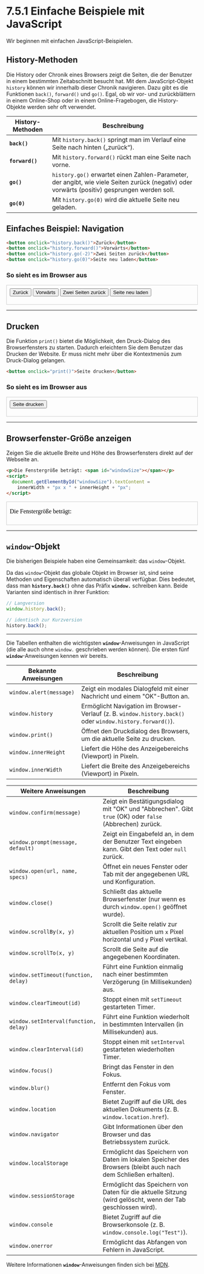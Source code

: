 # 7.5.1 Einfache Beispiele mit JavaScript

Wir beginnen mit einfachen JavaScript-Beispielen.

## History-Methoden

Die History oder Chronik eines Browsers zeigt die Seiten, die der Benutzer in einem bestimmten Zeitabschnitt besucht hat. Mit dem JavaScript-Objekt `history` können wir innerhalb dieser Chronik navigieren. Dazu gibt es die Funktionen `back()`, `forward()` und `go()`. Egal, ob wir vor- und zurückblättern in einem Online-Shop oder in einem Online-Fragebogen, die History-Objekte werden sehr oft verwendet.

| **History-Methoden**  | **Beschreibung**                                                                                 |
|------------------------|-------------------------------------------------------------------------------------------------|
| **`back()`**           | Mit `history.back()` springt man im Verlauf eine Seite nach hinten („zurück“).                 |
| **`forward()`**        | Mit `history.forward()` rückt man eine Seite nach vorne.                                      |
| **`go()`**             | `history.go()` erwartet einen Zahlen-Parameter, der angibt, wie viele Seiten zurück (negativ) oder vorwärts (positiv) gesprungen werden soll. |
| **`go(0)`**            | Mit `history.go(0)` wird die aktuelle Seite neu geladen.                                       |

## Einfaches Beispiel: Navigation

```html linenums="1"
<button onclick="history.back()">Zurück</button>
<button onclick="history.forward()">Vorwärts</button>
<button onclick="history.go(-2)">Zwei Seiten zurück</button>
<button onclick="history.go(0)">Seite neu laden</button>
```

### So sieht es im Browser aus

<iframe id="history-example" 
        style="width: 100%; height: 50px; border: 1px solid #ccc;" 
        srcdoc="
<!DOCTYPE html>
<html lang='de'>
<head>
  <meta charset='UTF-8'>
  <title>History Methoden</title>
</head>
<body>
  <button onclick='history.back()'>Zurück</button>
  <button onclick='history.forward()'>Vorwärts</button>
  <button onclick='history.go(-2)'>Zwei Seiten zurück</button>
  <button onclick='history.go(0)'>Seite neu laden</button>
</body>
</html>
">
</iframe>


---

## Drucken

Die Funktion `print()` bietet die Möglichkeit, den Druck-Dialog des Browserfensters zu starten. Dadurch erleichtern Sie dem Benutzer das Drucken der Website. Er muss nicht mehr über die Kontextmenüs zum Druck-Dialog gelangen.

```html linenums="1"
<button onclick="print()">Seite drucken</button>
```

### So sieht es im Browser aus

<iframe id="print-example" 
        style="width: 100%; height: 50px; border: 1px solid #ccc;" 
        srcdoc="
<!DOCTYPE html>
<html lang='de'>
<head>
  <meta charset='UTF-8'>
  <title>Druckfunktion</title>
</head>
<body>
  <button onclick='print()'>Seite drucken</button>
</body>
</html>
">
</iframe>


---


## Browserfenster-Größe anzeigen
Zeigen Sie die aktuelle Breite und Höhe des Browserfensters direkt auf der Webseite an.

```html linenums="1"
<p>Die Fenstergröße beträgt: <span id="windowSize"></span></p>
<script>
  document.getElementById("windowSize").textContent = 
    innerWidth + "px x " + innerHeight + "px";
</script>
```

<iframe id="window-size-example" 
        style="width: 100%; height: 60px; border: 1px solid #ccc;" 
        srcdoc="
<!DOCTYPE html>
<html lang='de'>
<head>
  <meta charset='UTF-8'>
  <title>Fenstergröße</title>
</head>
<body>
  <p>Die Fenstergröße beträgt: <span id='windowSize'></span></p>
  <script>
    document.getElementById('windowSize').textContent = 
      innerWidth + 'px x ' + innerHeight + 'px';
  </script>
</body>
</html>
">
</iframe>

---

## `window`-Objekt
Die bisherigen Beispiele haben eine Gemeinsamkeit: das `window`-Objekt.

Da das `window`-Objekt das globale Objekt im Browser ist, sind seine Methoden und Eigenschaften automatisch überall verfügbar. Dies bedeutet, dass man **`history.back()`** ohne das Präfix **`window.`** schreiben kann. Beide Varianten sind identisch in ihrer Funktion:

```javascript
// Langversion
window.history.back();

// identisch zur Kurzversion
history.back();
```

---


Die Tabellen enthalten die wichtigsten **`window`**-Anweisungen in JavaScript (die alle auch ohne `window.` geschrieben werden können). Die ersten fünf **`window`**-Anweisungen kennen wir bereits.

| **Bekannte Anweisungen**            | **Beschreibung**                                                                                     |
|---------------------------|-----------------------------------------------------------------------------------------------------|
| `window.alert(message)`   | Zeigt ein modales Dialogfeld mit einer Nachricht und einem "OK"-Button an.                          |
| `window.history`          | Ermöglicht Navigation im Browser-Verlauf (z. B. `window.history.back()` oder `window.history.forward()`). |
| `window.print()`          | Öffnet den Druckdialog des Browsers, um die aktuelle Seite zu drucken.                              |
| `window.innerHeight`      | Liefert die Höhe des Anzeigebereichs (Viewport) in Pixeln.                                         |
| `window.innerWidth`       | Liefert die Breite des Anzeigebereichs (Viewport) in Pixeln.                                       |


| **Weitere Anweisungen**            | **Beschreibung**                                                                                     |
|---------------------------|-----------------------------------------------------------------------------------------------------|
| `window.confirm(message)` | Zeigt ein Bestätigungsdialog mit "OK" und "Abbrechen". Gibt `true` (OK) oder `false` (Abbrechen) zurück. |
| `window.prompt(message, default)` | Zeigt ein Eingabefeld an, in dem der Benutzer Text eingeben kann. Gibt den Text oder `null` zurück. |
| `window.open(url, name, specs)` | Öffnet ein neues Fenster oder Tab mit der angegebenen URL und Konfiguration.                   |
| `window.close()`          | Schließt das aktuelle Browserfenster (nur wenn es durch `window.open()` geöffnet wurde).            |
| `window.scrollBy(x, y)`   | Scrollt die Seite relativ zur aktuellen Position um `x` Pixel horizontal und `y` Pixel vertikal.    |
| `window.scrollTo(x, y)`   | Scrollt die Seite auf die angegebenen Koordinaten.                                                  |
| `window.setTimeout(function, delay)` | Führt eine Funktion einmalig nach einer bestimmten Verzögerung (in Millisekunden) aus.    |
| `window.clearTimeout(id)` | Stoppt einen mit `setTimeout` gestarteten Timer.                                                    |
| `window.setInterval(function, delay)` | Führt eine Funktion wiederholt in bestimmten Intervallen (in Millisekunden) aus.        |
| `window.clearInterval(id)` | Stoppt einen mit `setInterval` gestarteten wiederholten Timer.                                     |
| `window.focus()`          | Bringt das Fenster in den Fokus.                                                                   |
| `window.blur()`           | Entfernt den Fokus vom Fenster.                                                                    |
| `window.location`         | Bietet Zugriff auf die URL des aktuellen Dokuments (z. B. `window.location.href`).                 |
| `window.navigator`        | Gibt Informationen über den Browser und das Betriebssystem zurück.                                 |
| `window.localStorage`     | Ermöglicht das Speichern von Daten im lokalen Speicher des Browsers (bleibt auch nach dem Schließen erhalten). |
| `window.sessionStorage`   | Ermöglicht das Speichern von Daten für die aktuelle Sitzung (wird gelöscht, wenn der Tab geschlossen wird). |
| `window.console`          | Bietet Zugriff auf die Browserkonsole (z. B. `window.console.log("Test")`).                        |
| `window.onerror`          | Ermöglicht das Abfangen von Fehlern in JavaScript.                                                 |

Weitere Informationen **`window`**-Anweisungen finden sich bei [MDN](https://developer.mozilla.org/en-US/docs/Web/API/Window).
